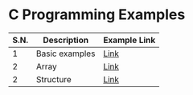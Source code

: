 # C Programming Examples

| S.N. | Description    | Example Link                        |
| ---- | -------------- | ----------------------------------- |
| 1    | Basic examples | [Link](examples)                    |
| 2    | Array          | [Link](examples/chapters/array)     |
| 2    | Structure      | [Link](examples/chapters/structure) |
